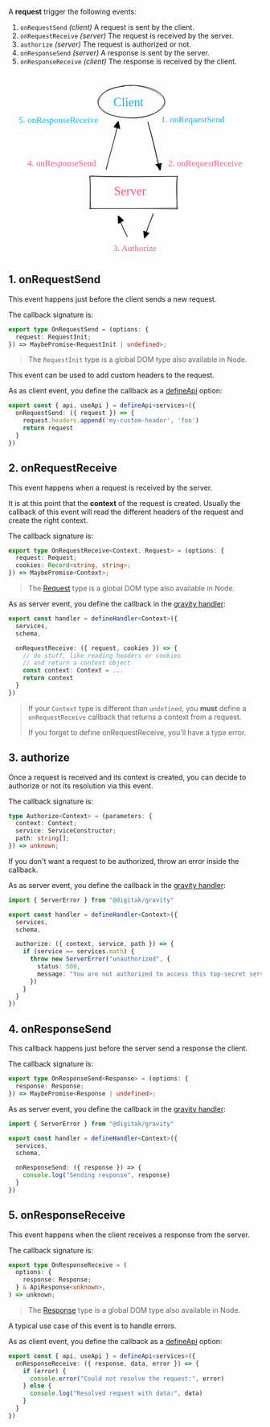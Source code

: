 A **request** trigger the following events:

1. `onRequestSend` *(client)* A request is sent by the client.
2. `onRequestReceive` *(server)* The request is received by the server.
3. `authorize` *(server)* The request is authorized or not.
4. `onResponseSend` *(server)* A response is sent by the server.
5. `onResponseReceive` *(client)* The response is received by the client.

<br>

<svg version="1.1" xmlns="http://www.w3.org/2000/svg" viewBox="0 0 576.692138671875 403.95518493652344" width="100%">
  <g stroke-linecap="round"><g transform="translate(318.4370006030615 93.5234350146954) rotate(0 12.978001062782027 53.71969838940424)"><path d="M-1.09 -0.66 C8.61 34.62, 17.94 72.19, 25.07 107.88 M-0.44 0.27 C9.12 29.77, 15.31 60.56, 27.04 108.1" stroke="#000000" stroke-width="1" fill="none"></path></g><g transform="translate(318.4370006030615 93.5234350146954) rotate(0 12.978001062782027 53.71969838940424)"><path d="M25.81 109.72 L18.65 96.56 L30 93.21 L28.63 109.38" stroke="none" stroke-width="0" fill="#000000" fill-rule="evenodd"></path><path d="M26.23 107.61 C23.88 102.64, 21.09 99.6, 16.86 96.53 M26.71 108.31 C25 104.78, 21.52 101.96, 18.34 96.7 M17.29 96.4 C20.62 96.06, 24.84 93.13, 31.25 94.19 M18.3 96.34 C20.74 96.26, 24.6 95.08, 29.95 94 M29.28 93.86 C29.36 97.51, 26.89 105.22, 26.73 108.46 M30.33 93.81 C28.85 98.5, 27.81 102.61, 27.57 107.63 M27.04 108.1 C27.04 108.1, 27.04 108.1, 27.04 108.1 M27.04 108.1 C27.04 108.1, 27.04 108.1, 27.04 108.1" stroke="#000000" stroke-width="1" fill="none"></path></g></g><g transform="translate(239.267578125 31.710128784179688) rotate(0 38.5 18)"><text x="0" y="25" font-family="Virgil, Segoe UI Emoji" font-size="28px" fill="#0fb9de" text-anchor="start" style="white-space: pre;" direction="ltr">Client</text></g><g transform="translate(240.54229736328125 235.2177276611328) rotate(0 44 18)"><text x="0" y="25" font-family="Virgil, Segoe UI Emoji" font-size="28px" fill="#fd5591" text-anchor="start" style="white-space: pre;" direction="ltr">Server</text></g><g transform="translate(226.96551513671875 368.95518493652344) rotate(0 61 12.5)"><text x="61" y="18" font-family="Virgil, Segoe UI Emoji" font-size="20px" fill="#fd5591" text-anchor="middle" style="white-space: pre;" direction="ltr">3. Authorize</text></g><g transform="translate(30.9022216796875 174.9910125732422) rotate(0 90.5 12.5)"><text x="90.5" y="18" font-family="Virgil, Segoe UI Emoji" font-size="20px" fill="#fd5591" text-anchor="middle" style="white-space: pre;" direction="ltr">4. onResponseSend</text></g><g transform="translate(10 77.08723449707031) rotate(0 104 12.5)"><text x="104" y="18" font-family="Virgil, Segoe UI Emoji" font-size="20px" fill="#0fb9de" text-anchor="middle" style="white-space: pre;" direction="ltr">5. onResponseReceive</text></g><g stroke-linecap="round" transform="translate(186.11016845703125 216.90708923339844) rotate(0 99.10494995117188 36.86724853515625)"><path d="M1.75 -1.12 C60.1 1, 117.13 0.86, 199.71 -0.01 M0.75 -0.01 C60.32 1.94, 119.8 0.38, 198.5 -0.32 M197.6 1.53 C196.34 18.41, 196.49 38.88, 199 74.46 M198.9 -0.46 C197.8 16.02, 197.93 32.84, 197.32 73.25 M197.18 71.95 C127.91 73.88, 54.77 72.7, -0.9 73.37 M198.01 74.3 C151.06 73.2, 101.37 73.2, -0.78 73.46 M1.93 73.1 C-1.02 55.03, 1.83 37.87, -1.03 -0.42 M-0.56 74.12 C-0.42 47.81, 1.09 19.85, -0.31 -0.85" stroke="#000000" stroke-width="1" fill="none"></path></g><g stroke-linecap="round" transform="translate(204.0133056640625 10) rotate(0 75.912841796875 37.236106872558594)"><path d="M52.76 1.48 C63.59 -0.76, 79.79 -0.9, 92.08 0.29 C104.36 1.47, 117.18 4.66, 126.46 8.59 C135.73 12.51, 143.58 17.93, 147.73 23.84 C151.88 29.75, 153.58 37.98, 151.34 44.03 C149.1 50.08, 142.21 55.67, 134.28 60.15 C126.36 64.63, 115.03 68.71, 103.79 70.91 C92.54 73.11, 79.01 74, 66.83 73.36 C54.64 72.72, 40.65 70.66, 30.66 67.09 C20.67 63.51, 12.06 57.26, 6.88 51.89 C1.7 46.51, -1.33 40.68, -0.41 34.84 C0.51 29, 5.59 21.82, 12.39 16.83 C19.2 11.85, 32.83 7.43, 40.42 4.92 C48.01 2.41, 54.53 2.47, 57.95 1.77 C61.37 1.08, 60.7 0.36, 60.96 0.75 M74.82 -0.46 C86.39 -0.98, 98.98 2.2, 109.51 5.21 C120.05 8.23, 130.98 12.75, 138.06 17.64 C145.13 22.53, 151.04 28.92, 151.96 34.56 C152.87 40.21, 148.7 46.15, 143.54 51.52 C138.38 56.88, 130.56 62.98, 121 66.75 C111.45 70.52, 98.48 73.45, 86.23 74.15 C73.97 74.84, 59.13 72.98, 47.47 70.92 C35.82 68.86, 23.98 66.18, 16.31 61.79 C8.64 57.4, 3.17 50.67, 1.45 44.58 C-0.27 38.5, 1.95 31.27, 6.01 25.26 C10.06 19.26, 16.66 12.68, 25.76 8.54 C34.87 4.41, 52.94 1.82, 60.64 0.47 C68.34 -0.88, 69.72 0.19, 71.96 0.45 C74.2 0.72, 73.73 1.46, 74.08 2.06" stroke="#000000" stroke-width="1" fill="none"></path></g><g stroke-linecap="round"><g transform="translate(328.9124302234186 301.58714294433594) rotate(0 -8.853730902625045 27.39885976165533)"><path d="M1.84 1.06 C-3.53 12.83, -9.08 25.61, -18.98 55.27 M0.15 -0.47 C-3.41 11.94, -9.16 23.99, -19.55 55.05" stroke="#000000" stroke-width="1" fill="none"></path></g><g transform="translate(328.9124302234186 301.58714294433594) rotate(0 -8.853730902625045 27.39885976165533)"><path d="M-19.25 55.24 L-21.18 38.58 L-8.58 45.33 L-19.03 56.14" stroke="none" stroke-width="0" fill="#000000" fill-rule="evenodd"></path><path d="M-18.17 55.84 C-18.95 50.9, -19.83 46.76, -20.48 40.86 M-19.43 54.7 C-19.54 51.6, -20.87 48.19, -20.9 40.7 M-22.11 40.83 C-17.64 40.91, -14 42.61, -10.05 44.8 M-20.92 39.81 C-16.7 41.15, -11.21 43.33, -9.09 43.78 M-8.58 43.65 C-11.72 47.62, -17.54 50.47, -19.39 54.35 M-9.44 43.95 C-13.37 47.62, -16.94 52.5, -18.89 55.08 M-19.55 55.05 C-19.55 55.05, -19.55 55.05, -19.55 55.05 M-19.55 55.05 C-19.55 55.05, -19.55 55.05, -19.55 55.05" stroke="#000000" stroke-width="1" fill="none"></path></g></g><g stroke-linecap="round"><g transform="translate(270.0489291443222 353.4542718231678) rotate(0 -9.694988199872967 -23.163457058370113)"><path d="M0.84 0.98 C-7.02 -12.54, -11.9 -25.07, -19.61 -47.31 M0.8 0.03 C-4.64 -10.89, -9.25 -21.14, -20.23 -45.39" stroke="#000000" stroke-width="1" fill="none"></path></g><g transform="translate(270.0489291443222 353.4542718231678) rotate(0 -9.694988199872967 -23.163457058370113)"><path d="M-18.36 -46.73 L-7.51 -37.31 L-18.51 -28.77 L-20.63 -43.68" stroke="none" stroke-width="0" fill="#000000" fill-rule="evenodd"></path><path d="M-19.6 -44.65 C-18.11 -42, -14.37 -38.82, -9.13 -36.98 M-19.63 -45.37 C-17.82 -43.49, -15.42 -41.23, -9.59 -35.54 M-7.66 -35.52 C-12.13 -34.22, -14.86 -32.59, -19.19 -30.28 M-9.31 -35.92 C-12.35 -34.68, -15.2 -32.39, -20.21 -30.6 M-20.17 -30.25 C-20.46 -35.94, -19.93 -38.42, -19.84 -44.58 M-19.68 -30.02 C-20.5 -36.35, -19.59 -41.99, -20.95 -45.16 M-20.23 -45.39 C-20.23 -45.39, -20.23 -45.39, -20.23 -45.39 M-20.23 -45.39 C-20.23 -45.39, -20.23 -45.39, -20.23 -45.39" stroke="#000000" stroke-width="1" fill="none"></path></g></g><g stroke-linecap="round"><g transform="translate(222.56342635654346 200.6621551513672) rotate(0 14.398049883920862 -53.78677545682103)"><path d="M0.37 0.69 C10.07 -39.47, 21.55 -78.92, 29.01 -107.18 M-0.22 0.13 C10.28 -38.61, 21.19 -74.79, 27.36 -108.26" stroke="#000000" stroke-width="1" fill="none"></path></g><g transform="translate(222.56342635654346 200.6621551513672) rotate(0 14.398049883920862 -53.78677545682103)"><path d="M28.38 -108.34 L31.88 -91.76 L18.16 -98.29 L27.3 -109.75" stroke="none" stroke-width="0" fill="#000000" fill-rule="evenodd"></path><path d="M27.63 -107.75 C29.25 -102.82, 31.33 -97.46, 31.22 -92.75 M27.19 -108.17 C27.98 -103.99, 29.99 -98.06, 29.97 -93.56 M31.34 -94.2 C27.8 -93.84, 23.95 -95.1, 18.36 -97.1 M31.01 -93.29 C26.16 -94.4, 21.62 -94.99, 17.83 -95.75 M19.02 -97.69 C21.87 -99.82, 21.9 -103.45, 28.78 -108.18 M18.68 -96.21 C20.76 -100.02, 23.35 -102.49, 26.86 -107.67 M27.36 -108.26 C27.36 -108.26, 27.36 -108.26, 27.36 -108.26 M27.36 -108.26 C27.36 -108.26, 27.36 -108.26, 27.36 -108.26" stroke="#000000" stroke-width="1" fill="none"></path></g></g><g transform="translate(347.732666015625 76.24742126464844) rotate(0 83 12.5)"><text x="0" y="18" font-family="Virgil, Segoe UI Emoji" font-size="20px" fill="#0fb9de" text-anchor="start" style="white-space: pre;" direction="ltr">1. onRequestSend</text></g><g transform="translate(363.692138671875 175.4894561767578) rotate(0 101.5 12.5)"><text x="0" y="18" font-family="Virgil, Segoe UI Emoji" font-size="20px" fill="#fd5591" text-anchor="start" style="white-space: pre;" direction="ltr">2. onRequestReceive</text></g></svg>


## 1. onRequestSend

This event happens just before the client sends a new request.

The callback signature is:

```ts
export type OnRequestSend = (options: {
  request: RequestInit;
}) => MaybePromise<RequestInit | undefined>;
```

> The `RequestInit` type is a global DOM type also available in Node.

This event can be used to add custom headers to the request.

As as client event, you define the callback as a [defineApi](/documentation/usage/project-structure#/api.ts) option:

```ts
export const { api, useApi } = defineApi<services>({
  onRequestSend: ({ request }) => {
    request.headers.append('my-custom-header', 'foo')
    return request
  }
})
```


## 2. onRequestReceive 

This event happens when a request is received by the server.

It is at this point that the **context** of the request is created. Usually the callback of this event will read the different headers of the request and create the right context.

The callback signature is:

```ts
export type OnRequestReceive<Context, Request> = (options: {
  request: Request;
  cookies: Record<string, string>;
}) => MaybePromise<Context>;
```

> The [Request](https://developer.mozilla.org/en-US/docs/Web/API/Request/Request) type is a global DOM type also available in Node.


As as server event, you define the callback in the [gravity handler](/documentation/usage/project-structure#server-entry-file):

```ts
export const handler = defineHandler<Context>({
  services,
  schema,

  onRequestReceive: ({ request, cookies }) => {
    // do stuff, like reading headers or cookies
    // and return a context object
    const context: Context = ...
    return context
  }
})
```

> If your `Context` type is different than `undefined`, you **must** define a `onRequestReceive` callback that returns a context from a request.
>
> If you forget to define onRequestReceive, you'll have a type error.

## 3. authorize

Once a request is received and its context is created, you can decide to authorize or not its resolution via this event.

The callback signature is:

```ts
type Authorize<Context> = (parameters: {
  context: Context;
  service: ServiceConstructor;
  path: string[];
}) => unknown;
```

If you don't want a request to be authorized, throw an error inside the callback.

As as server event, you define the callback in the [gravity handler](/documentation/usage/project-structure#server-entry-file):

```ts
import { ServerError } from "@digitak/gravity"

export const handler = defineHandler<Context>({
  services,
  schema,

  authorize: ({ context, service, path }) => {
    if (service == services.math) {
      throw new ServerError("unauthorized", {
        status: 500,
        message: "You are not authorized to access this top-secret service.",
      })
    }
  }
})
```

## 4. onResponseSend

This callback happens just before the server send a response the client.

The callback signature is:

```ts
export type OnResponseSend<Response> = (options: {
  response: Response;
}) => MaybePromise<Response | undefined>;
```

As as server event, you define the callback in the [gravity handler](/documentation/usage/project-structure#server-entry-file):

```ts
import { ServerError } from "@digitak/gravity"

export const handler = defineHandler<Context>({
  services,
  schema,

  onResponseSend: ({ response }) => {
    console.log("Sending response", response)
  }
})
```

## 5. onResponseReceive

This event happens when the client receives a response from the server.


The callback signature is:

```ts
export type OnResponseReceive = (
  options: {
    response: Response;
  } & ApiResponse<unknown>,
) => unknown;
```

> The [Response](https://developer.mozilla.org/en-US/docs/Web/API/Response) type is a global DOM type also available in Node.

A typical use case of this event is to handle errors.

As as client event, you define the callback as a [defineApi](/documentation/usage/project-structure#/api.ts) option:

```ts
export const { api, useApi } = defineApi<services>({
  onResponseReceive: ({ response, data, error }) => {
    if (error) {
      console.error("Could not resolve the request:", error)
    } else {
      console.log("Resolved request with data:", data)
    }
  }
})
```

